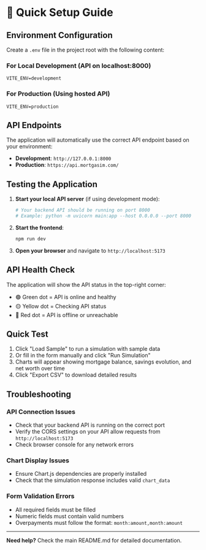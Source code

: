 # 🚀 Quick Setup Guide

## Environment Configuration

Create a `.env` file in the project root with the following content:

### For Local Development (API on localhost:8000)
```env
VITE_ENV=development
```

### For Production (Using hosted API)
```env
VITE_ENV=production
```

## API Endpoints

The application will automatically use the correct API endpoint based on your environment:

- **Development**: `http://127.0.0.1:8000`
- **Production**: `https://api.mortgasim.com/`

## Testing the Application

1. **Start your local API server** (if using development mode):
   ```bash
   # Your backend API should be running on port 8000
   # Example: python -m uvicorn main:app --host 0.0.0.0 --port 8000
   ```

2. **Start the frontend**:
   ```bash
   npm run dev
   ```

3. **Open your browser** and navigate to `http://localhost:5173`

## API Health Check

The application will show the API status in the top-right corner:
- 🟢 Green dot = API is online and healthy
- 🟡 Yellow dot = Checking API status
- 🔴 Red dot = API is offline or unreachable

## Quick Test

1. Click "Load Sample" to run a simulation with sample data
2. Or fill in the form manually and click "Run Simulation"
3. Charts will appear showing mortgage balance, savings evolution, and net worth over time
4. Click "Export CSV" to download detailed results

## Troubleshooting

### API Connection Issues
- Check that your backend API is running on the correct port
- Verify the CORS settings on your API allow requests from `http://localhost:5173`
- Check browser console for any network errors

### Chart Display Issues
- Ensure Chart.js dependencies are properly installed
- Check that the simulation response includes valid `chart_data`

### Form Validation Errors
- All required fields must be filled
- Numeric fields must contain valid numbers
- Overpayments must follow the format: `month:amount,month:amount`

---

**Need help?** Check the main README.md for detailed documentation. 